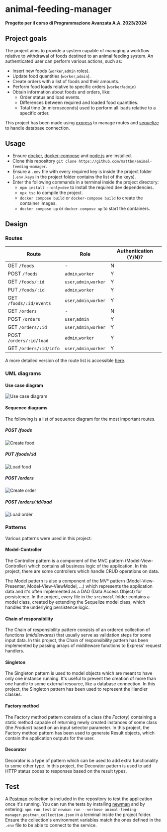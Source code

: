 
# animal-feeding-manager

**Progetto per il corso di Programmazione Avanzata A.A. 2023/2024**

## Project goals

The project aims to provide a system capable of managing a workflow relative to withdrawal of foods destined to an animal feeding system. 
An authenticated user can perform various actions, such as:
- Insert new foods (`worker`,`admin` roles).
- Update food quantities (`worker`,`admin`).
- Create orders with a list of foods and their amounts.
- Perform food loads relative to specific orders (`worker`/`admin`)
- Obtain information about foods and orders, like:
	- Order status and load events.
	- Differences between required and loaded food quantities.
	- Total time (in microseconds) used to perform all loads relative to a specific order.

This project has been made using [express](https://expressjs.com/) to manage routes and [sequelize](https://sequelize.org/) to handle database connection.

## Usage

- Ensure [docker](https://www.docker.com/), [docker-compose](https://docs.docker.com/compose/) and [node.js](https://nodejs.org/en) are installed.
- Clone this repository `git clone https://github.com/mattbn/animal-feeding-manager`.
- Ensure a `.env` file with every required key is inside the project folder (`.env.keys` in the project folder contains the list of the keys).
- Enter the following commands in a terminal inside the project directory:
	- `npm install --only=dev` to install the required dev dependencies.
	- `npx tsc` to compile the project.
	- `docker compose build` or `docker-compose build` to create the container images.
	- `docker compose up` or `docker-compose up` to start the containers.

## Design

### Routes
|Route                  |Role                           |Authentication (Y/N)?        |
|-----------------------|-------------------------------|-----------------------------|
|GET `/foods` 	        |-                              |N                            |
|POST `/foods`          |`admin`,`worker`               |Y                            |
|GET `/foods/:id`       |`user`,`admin`,`worker`        |Y                            |
|PUT `/foods/:id`       |`admin`,`worker`               |Y                            |
|GET `/foods/:id/events`|`user`,`admin`,`worker`        |Y                            |
|GET `/orders`          |-                              |N                            |
|POST `/orders`         |`user`,`admin`                 |Y                            |
|GET `/orders/:id`      |`user`,`admin`,`worker`        |Y                            |
|POST `/orders/:id/load`|`admin`,`worker`               |Y                            |
|GET `/orders/:id/info` |`user`,`admin`,`worker`        |Y                            |

A more detailed version of the route list is accessible [here](./Routes.md).

### UML diagrams

#### Use case diagram
![Use case diagram](./img/usecase.png)

#### Sequence diagrams
The following is a list of sequence diagram for the most important routes.

##### POST /foods
![Create food](./img/create_food.png)

##### PUT /foods/:id
![Load food](./img/load_food.png)

##### POST /orders
![Create order](./img/create_order.png)

##### POST /orders/:id/load
![Load order](./img/load_order.png)

### Patterns

Various patterns were used in this project:

#### Model-Controller

The Controller pattern is a component of the MVC pattern (Model-View-Controller) which contains all business logic of the application. In this project, there are some controllers which handle CRUD operations on data.

The Model pattern is also a component of the MV* pattern (Model-View-Presenter, Model-View-ViewModel, ...) which represents the application data and it's often implemented as a DAO (Data Access Object) for persistence. In the project, every file in the `src/model` folder contains a model class, created by extending the Sequelize model class, which handles the underlying persistence logic.

#### Chain of responsibility

The Chain of responsibility pattern consists of an ordered collection of functions (*middlewares*) that usually serve as validation steps for some input data. In this project, the Chain of responsibility pattern has been implemented by passing arrays of middleware functions to Express' request handlers.

#### Singleton

The Singleton pattern is used to model objects which are meant to have only one instance running. It's useful to prevent the creation of more than one handle to some external resource, like a database connection.
In this project, the Singleton pattern has been used to represent the Handler classes.

#### Factory method

The Factory method pattern consists of a class (the *Factory*) containing a static method capable of returning newly created instances of some class (the *Product*) based on an input selector parameter.
In this project, the Factory method pattern has been used to generate Result objects, which contain the application outputs for the user.

#### Decorator

Decorator is a type of pattern which can be used to add extra functionality to some other type. In this project, the Decorator pattern is used to add HTTP status codes to responses based on the result types.

## Test

A [Postman](https://www.postman.com/) collection is included in the repository to test the application once it's running.
You can run the tests by installing [newman](https://learning.postman.com/docs/collections/using-newman-cli/installing-running-newman/) and by entering: `npm run test` or `newman run --verbose animal-feeding-manager.postman_collection.json` in a terminal inside the project folder.
Ensure the collection's environment variables match the ones defined in the `.env` file to be able to connect to the service.
